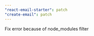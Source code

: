 ```yaml
---
"react-email-starter": patch
"create-email": patch
---
```


Fix error because of node_modules filter
